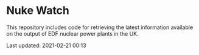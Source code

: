 # Nuke Watch

This repository includes code for retrieving the latest information available on the output of EDF nuclear power plants in the UK.

Last updated: 2021-02-21 00:13